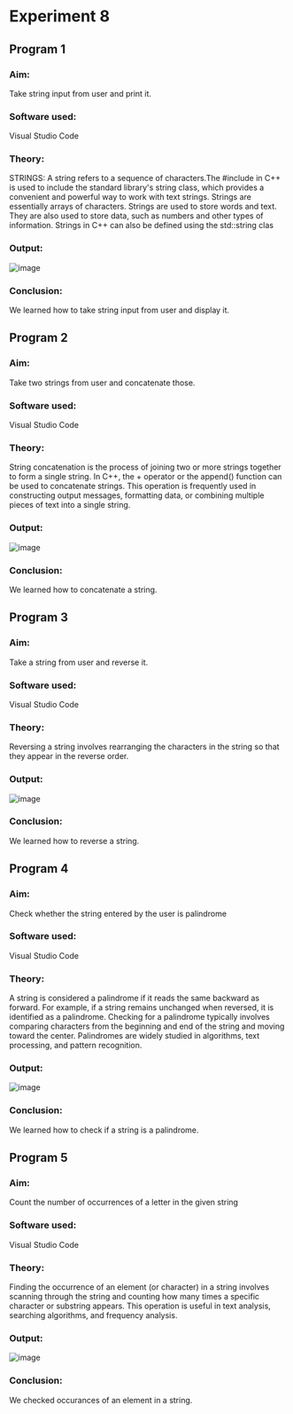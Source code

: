 # Experiment 8
## Program 1
### Aim: 
Take string input from user and print it.
### Software used: 
Visual Studio Code
### Theory:
STRINGS:
A string refers to a sequence of characters.The #include in C++ is used to include the standard library's string class, which provides a convenient and powerful way to work with text strings. Strings are essentially arrays of characters. Strings are used to store words and text. They are also used to store data, such as numbers and other types of information. Strings in C++ can also be defined using the std::string clas
### Output:
![image](https://github.com/user-attachments/assets/5caaa21d-af9b-4f1d-8cae-1e71bc69938a)


### Conclusion:
We learned how to take string input from user and display it. 

## Program 2
### Aim: 
Take two strings from user and concatenate those.
### Software used: 
Visual Studio Code
### Theory:
String concatenation is the process of joining two or more strings together to form a single string. In C++, the + operator or the append() function can be used to concatenate strings. This operation is frequently used in constructing output messages, formatting data, or combining multiple pieces of text into a single string.
### Output:
![image](https://github.com/user-attachments/assets/fbf9949c-70a8-418c-a626-8ace209d920b)

### Conclusion:
We learned how to concatenate a string. 

## Program 3
### Aim: 
Take a string from user and reverse it.
### Software used: 
Visual Studio Code
### Theory:
Reversing a string involves rearranging the characters in the string so that they appear in the reverse order. 
### Output:
![image](https://github.com/user-attachments/assets/6edb4f4f-6002-4fbd-b03c-9185a34950ac)

### Conclusion:
We learned how to reverse a string. 

## Program 4
### Aim: 
Check whether the string entered by the user is palindrome
### Software used: 
Visual Studio Code
### Theory:
A string is considered a palindrome if it reads the same backward as forward. For example, if a string remains unchanged when reversed, it is identified as a palindrome. Checking for a palindrome typically involves comparing characters from the beginning and end of the string and moving toward the center. Palindromes are widely studied in algorithms, text processing, and pattern recognition.
### Output:
![image](https://github.com/user-attachments/assets/d065b914-0307-4bec-b856-c5d365b8bc1b)

### Conclusion:
We learned how to check if a string is a palindrome. 

## Program 5
### Aim: 
Count the number of occurrences of a letter in the given string
### Software used: 
Visual Studio Code
### Theory:
Finding the occurrence of an element (or character) in a string involves scanning through the string and counting how many times a specific character or substring appears. This operation is useful in text analysis, searching algorithms, and frequency analysis. 
### Output:
![image](https://github.com/user-attachments/assets/826b8005-1cef-4de7-ac13-a76e974190c4)

### Conclusion:
We checked occurances of an element in a string. 
